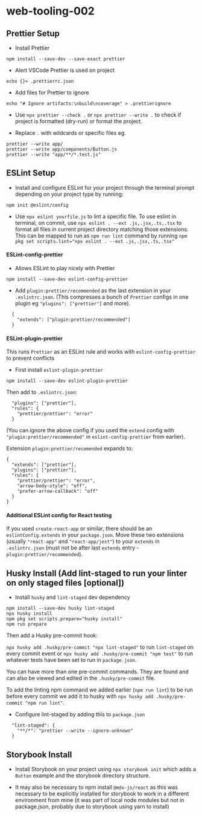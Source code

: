 # web-tooling-002

## Prettier Setup

- Install Prettier

```npm install --save-dev --save-exact prettier```

- Alert VSCode Prettier is used on project

```echo {}> .prettierrc.json```

- Add files for Prettier to ignore

```echo "# Ignore artifacts:\nbuild\ncoverage" > .prettierignore```

- Use ```npx prettier --check .``` or ```npx prettier --write .``` to check if project is formatted (dry-run) or format the project.


- Replace ```.``` with wildcards or specific files eg.

```
prettier --write app/
prettier --write app/components/Button.js
prettier --write "app/**/*.test.js"
```

## ESLint Setup

-  Install and configure ESLint for your project through the terminal prompt depending on your project type by running:

```npm init @eslint/config```

- Use `npx eslint yourfile.js` to lint a specific file. To use eslint in terminal, on commit, use `npx eslint . --ext .js,.jsx,.ts,.tsx` to format all files in current project directory matching those extensions. This can be mapped to run as `npm run lint` command by running `npm pkg set scripts.lint="npx eslint . --ext .js,.jsx,.ts,.tsx"`

#### ESLint-config-prettier

- Allows ESLint to play nicely with Prettier
   
```npm install --save-dev eslint-config-prettier```

- Add `plugin:prettier/recommended` as the last extension in your `.eslintrc.json`. (This compresses a bunch of `Prettier` configs in one plugin eg `"plugins": ["prettier"]` and more).

```
  {
    "extends": ["plugin:prettier/recommended"]
  }
```


#### ESLint-plugin-prettier

This runs `Prettier` as an ESLint rule and works with `eslint-config-prettier` to prevent conflicts

- First install `eslint-plugin-prettier`

`npm install --save-dev eslint-plugin-prettier`

Then add to `.eslintrc.json`:

```
  "plugins": ["prettier"],
  "rules": {
    "prettier/prettier": "error"
  }
```

(You can ignore the above config if you used the `extend` config with `"plugin:prettier/recommended"` in `eslint-config-prettier` from earlier).

Extension `plugin:prettier/recomended` expands to:

```
{
  "extends": ["prettier"],
  "plugins": ["prettier"],
  "rules": {
    "prettier/prettier": "error",
    "arrow-body-style": "off",
    "prefer-arrow-callback": "off"
  }
}
```

#### Additional ESLint config for React testing

If you used `create-react-app` or similar, there should be an `eslintConfig.extends` in your `package.json`. Move these two extensions (usually `"react-app"` and `"react-app/jest"`) to your `extends` in `.eslintrc.json` (must not be after last `extends` entry - `plugin:prettier/recommended`).

## Husky Install (Add lint-staged to run your linter on only staged files [optional])

- Install `husky` and `lint-staged` dev dependency

```
npm install --save-dev husky lint-staged
npx husky install
npm pkg set scripts.prepare="husky install"
npm run prepare
```

Then add a Husky pre-commit hook:

```npx husky add .husky/pre-commit "npx lint-staged"``` to run `lint-staged` on every commit event or ```npx husky add .husky/pre-commit "npm test"``` to run whatever tests have been set to run in `package.json`.

You can have more than one pre-commit commands. They are found and can also be viewed and edited in the `.husky/pre-commit` file.

To add the linting npm command we added earlier (`npm run lint`) to be run before every commit we add it to husky with `npx husky add .husky/pre-commit "npm run lint"`.

- Configure lint-staged by adding this to ```package.json```

```
  "lint-staged": {
    "**/*": "prettier --write --ignore-unknown"
  }
```

## Storybook Install

- Install Storybook on your project using `npx storybook init` which adds a `Button` example and the storybook directory structure.

- It may also be necessary to npm install `@mdx-js/react` as this was necessary to be explicitly installed for storybook to work in a different environment from mine (it was part of local node modules but not in package.json, probably due to storybook using yarn to install)
